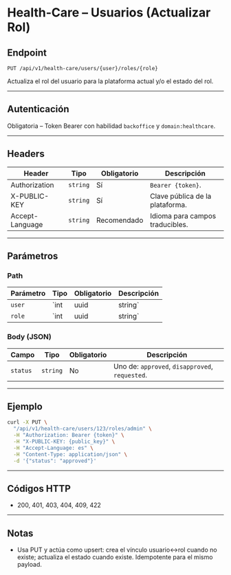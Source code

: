 # Health-Care – Usuarios (Actualizar Rol)

## Endpoint

`PUT /api/v1/health-care/users/{user}/roles/{role}`

Actualiza el rol del usuario para la plataforma actual y/o el estado del rol.

---

## Autenticación

Obligatoria – Token Bearer con habilidad `backoffice` y `domain:healthcare`.

---

## Headers

| Header | Tipo | Obligatorio | Descripción |
| ------ | ---- | ----------- | ----------- |
| Authorization | `string` | Sí | `Bearer {token}`. |
| X-PUBLIC-KEY | `string` | Sí | Clave pública de la plataforma. |
| Accept-Language | `string` | Recomendado | Idioma para campos traducibles. |

---

## Parámetros

### Path

| Parámetro | Tipo | Obligatorio | Descripción |
| --------- | ---- | ----------- | ----------- |
| `user` | `int|uuid|string` | Sí | Identificador del usuario. |
| `role` | `int|uuid|string` | Sí | Identificador del rol (ID, UUID o nombre). |

### Body (JSON)

| Campo | Tipo | Obligatorio | Descripción |
| ----- | ---- | ----------- | ----------- |
| `status` | `string` | No | Uno de: `approved`, `disapproved`, `requested`. |

---

## Ejemplo

```bash
curl -X PUT \
  "/api/v1/health-care/users/123/roles/admin" \
  -H "Authorization: Bearer {token}" \
  -H "X-PUBLIC-KEY: {public_key}" \
  -H "Accept-Language: es" \
  -H "Content-Type: application/json" \
  -d '{"status": "approved"}'
```

---

## Códigos HTTP

- 200, 401, 403, 404, 409, 422

---

## Notas

- Usa PUT y actúa como upsert: crea el vínculo usuario↔rol cuando no existe; actualiza el estado cuando existe. Idempotente para el mismo payload.
